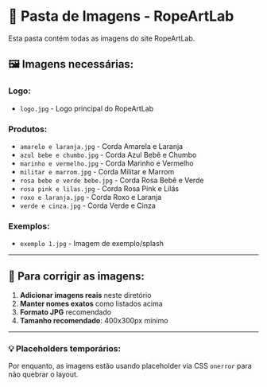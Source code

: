 # 📁 Pasta de Imagens - RopeArtLab

Esta pasta contém todas as imagens do site RopeArtLab.

## 🖼️ Imagens necessárias:

### Logo:
- `logo.jpg` - Logo principal do RopeArtLab

### Produtos:
- `amarelo e laranja.jpg` - Corda Amarela e Laranja
- `azul bebe e chumbo.jpg` - Corda Azul Bebê e Chumbo  
- `marinho e vermelho.jpg` - Corda Marinho e Vermelho
- `militar e marrom.jpg` - Corda Militar e Marrom
- `rosa bebe e verde bebe.jpg` - Corda Rosa Bebê e Verde
- `rosa pink e lilas.jpg` - Corda Rosa Pink e Lilás
- `roxo e laranja.jpg` - Corda Roxo e Laranja
- `verde e cinza.jpg` - Corda Verde e Cinza

### Exemplos:
- `exemplo 1.jpg` - Imagem de exemplo/splash

---

## 🔧 Para corrigir as imagens:

1. **Adicionar imagens reais** neste diretório
2. **Manter nomes exatos** como listados acima
3. **Formato JPG** recomendado
4. **Tamanho recomendado**: 400x300px mínimo

---

### 💡 Placeholders temporários:
Por enquanto, as imagens estão usando placeholder via CSS `onerror` para não quebrar o layout.
